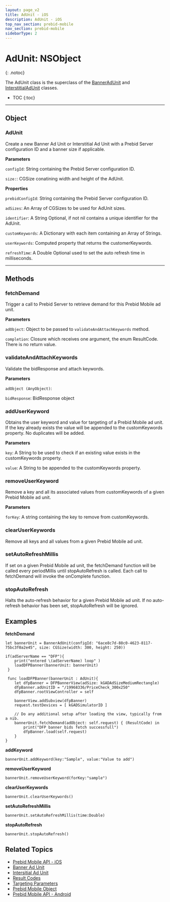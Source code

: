 ```yaml
---
layout: page_v2
title: AdUnit - iOS
description: AdUnit - iOS
top_nav_section: prebid-mobile
nav_section: prebid-mobile
sidebarType: 2
---
```


# AdUnit: NSObject
{: .notoc}

The AdUnit class is the superclass of the [BannerAdUnit](/prebid-mobile/pbm-api/iOS/pbm-bannerad-ios.html) and [InterstitialAdUnit](/prebid-mobile/pbm-api/iOS/pbm-interstitial-ad-ios.html) classes. 

- TOC
 {:toc}

--- 

## Object 

### AdUnit

Create a new Banner Ad Unit or Interstitial Ad Unit with a Prebid Server configuration ID and a banner size if applicable.

**Parameters**

`configId`:  String containing the Prebid Server configuration ID.

`size:`: CGSize conatining width and height of the AdUnit.

**Properties**

`prebidConfigId`: String containing the Prebid Server configuration ID.

`adSizes`: An Array of CGSizes to be used for AdUnit sizes.

`identifier`: A String Optional, if not nil contains a unique identifier for the AdUnit.

`customKeywords`: A Dictionary with each item containing an Array of Strings.

`userKeywords`: Computed property that returns the customerKeywords.

`refreshTime`: A Double Optional used to set the auto refresh time in milliseconds. 

---

## Methods


### fetchDemand

Trigger a call to Prebid Server to retrieve demand for this Prebid Mobile ad unit. 

**Parameters**

`adObject`: Object to be passed to `validateAndAttachKeywords` method.

`completion`: Closure which receives one argument, the enum ResultCode. There is no return value. 

### validateAndAttachKeywords

Validate the bidResponse and attach keywords.

**Parameters**

`adObject (AnyObject)`: 

`bidResponse`: BidResponse object

### addUserKeyword

Obtains the user keyword and value for targeting of a Prebid Mobile ad unit. If the key already exists the value will be appended to the customKeywords property. No duplicates will be added.

**Parameters**

`key`: A String to be used to check if an existing value exists in the customKeywords property. 

`value`: A String to be appended to the customKeywords property.

### removeUserKeyword
Remove a key and all its associated values from customKeywords of a given Prebid Mobile ad unit. 

**Parameters**

`forKey`: A string containing the key to remove from customKeywords.

### clearUserKeywords
Remove all keys and all values from a given Prebid Mobile ad unit.

### setAutoRefreshMillis
If set on a given Prebid Mobile ad unit, the fetchDemand function will be called every periodMillis until stopAutoRefresh is called. Each call to fetchDemand will invoke the onComplete function.

### stopAutoRefresh
Halts the auto-refresh behavior for a given Prebid Mobile ad unit. If no auto-refresh behavior has been set, stopAutoRefresh will be ignored.

## Examples

**fetchDemand**

```
let bannerUnit = BannerAdUnit(configId: "6ace8c7d-88c0-4623-8117-75bc3f0a2e45", size: CGSize(width: 300, height: 250))

if(adServerName == "DFP"){
    print("entered \(adServerName) loop" )
    loadDFPBanner(bannerUnit: bannerUnit)
 }

 func loadDFPBanner(bannerUnit : AdUnit){
    let dfpBanner = DFPBannerView(adSize: kGADAdSizeMediumRectangle)
    dfpBanner.adUnitID = "/19968336/PriceCheck_300x250"
    dfpBanner.rootViewController = self
    
    bannerView.addSubview(dfpBanner)
    request.testDevices = [ kGADSimulatorID ]
    
    // Do any additional setup after loading the view, typically from a nib.
    bannerUnit.fetchDemand(adObject: self.request) { (ResultCode) in
        print("DFP banner bids fetch successfull")
        dfpBanner.load(self.request)
    }
}
```
**addKeyword**

```
bannerUnit.addKeyword(key:"Sample", value:"Value to add")
```

**removeUserKeyword**

```
bannerUnit.removeUserKeyword(forKey:"sample")
```

**clearUserKeywords**

```
bannerUnit.clearUserKeywords()
```

**setAutoRefreshMillis**

```
bannerUnit.setAutoRefreshMillis(time:Double)
```
**stopAutoRefresh**

```
bannerUnit.stopAutoRefresh()
```


## Related Topics

- [Prebid Mobile API - iOS]({{site.baseurl}}/prebid-mobile/pbm-api/ios/pbm-api-iOS.html)
- [Banner Ad Unit]({{site.baseurl}}/prebid-mobile/pbm-api/ios/pbm-bannerad-ios.html)
- [Intersitial Ad Unit]({{site.baseurl}}/prebid-mobile/pbm-api/ios/pbm-interstitial-ad-ios.html)
- [Result Codes]({{site.baseurl}}/prebid-mobile/pbm-api/ios/pbm-api-result-codes-ios.html)
- [Targeting Parameters]({{site.baseurl}}/prebid-mobile/pbm-api/ios/pbm-targeting-ios.html)
- [Prebid Mobile Object]({{site.baseurl}}/prebid-mobile/pbm-api/ios/prebidmobile-object-ios.html)
- [Prebid Mobile API - Android]({{site.baseurl}}/prebid-mobile/pbm-api/android/pbm-api-android.html)